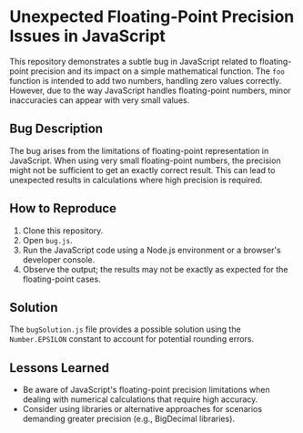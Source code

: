# Unexpected Floating-Point Precision Issues in JavaScript

This repository demonstrates a subtle bug in JavaScript related to floating-point precision and its impact on a simple mathematical function.  The `foo` function is intended to add two numbers, handling zero values correctly.  However, due to the way JavaScript handles floating-point numbers, minor inaccuracies can appear with very small values.

## Bug Description

The bug arises from the limitations of floating-point representation in JavaScript.  When using very small floating-point numbers, the precision might not be sufficient to get an exactly correct result.  This can lead to unexpected results in calculations where high precision is required.

## How to Reproduce

1. Clone this repository.
2. Open `bug.js`.
3. Run the JavaScript code using a Node.js environment or a browser's developer console.
4. Observe the output; the results may not be exactly as expected for the floating-point cases.

## Solution

The `bugSolution.js` file provides a possible solution using the `Number.EPSILON` constant to account for potential rounding errors.

## Lessons Learned

* Be aware of JavaScript's floating-point precision limitations when dealing with numerical calculations that require high accuracy. 
* Consider using libraries or alternative approaches for scenarios demanding greater precision (e.g., BigDecimal libraries).

